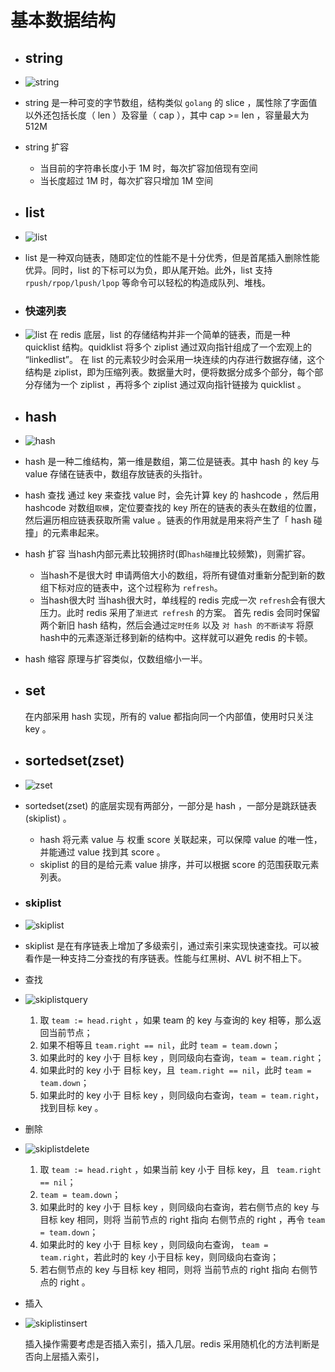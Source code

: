 # 基本数据结构

- ## string

- ![string](./img/string.bmp)

-  string 是一种可变的字节数组，结构类似 `golang` 的 slice ，属性除了字面值以外还包括长度（ len ）及容量（ cap ），其中 cap >= len ，容量最大为 512M 

- string 扩容

	- 当目前的字符串长度小于 1M 时，每次扩容加倍现有空间
	- 当长度超过 1M 时，每次扩容只增加 1M 空间

- ## list

- ![list](./img/list.bmp)

-  list 是一种双向链表，随即定位的性能不是十分优秀，但是首尾插入删除性能优异。同时，list 的下标可以为负，即从尾开始。此外，list 支持 `rpush/rpop/lpush/lpop` 等命令可以轻松的构造成队列、堆栈。

- ### 快速列表
- ![list](./img/quicklist.bmp)
	在 redis 底层，list 的存储结构并非一个简单的链表，而是一种 quicklist 结构。quidklist 将多个   ziplist 通过双向指针组成了一个宏观上的 “linkedlist”。
	在 list 的元素较少时会采用一块连续的内存进行数据存储，这个结构是 ziplist，即为压缩列表。数据量大时，便将数据分成多个部分，每个部分存储为一个 ziplist ，再将多个 ziplist 通过双向指针链接为 quicklist 。
	
- ## hash

- ![hash](./img/hash.bmp)

-  hash 是一种二维结构，第一维是数组，第二位是链表。其中 hash 的 key 与 value 存储在链表中，数组存放链表的头指针。

- hash 查找
	通过 key 来查找 value 时，会先计算 key 的 hashcode ，然后用 hashcode 对数组`取模`，定位要查找的 key 所在的链表的表头在数组的位置，然后遍历相应链表获取所需 value 。链表的作用就是用来将产生了「 hash 碰撞」的元素串起来。
	
- hash 扩容
	当hash内部元素比较拥挤时(即`hash碰撞`比较频繁)，则需扩容。
	
	- 当hash不是很大时
		申请两倍大小的数组，将所有键值对重新分配到新的数组下标对应的链表中，这个过程称为 `refresh`。
	- 当hash很大时
		当hash很大时，单线程的 redis 完成一次 `refresh`会有很大压力。此时 redis 采用了`渐进式 refresh` 的方案。
		首先 redis 会同时保留两个新旧 hash 结构，然后会通过`定时任务` 以及 `对 hash 的不断读写` 将原hash中的元素逐渐迁移到新的结构中。这样就可以避免 redis 的卡顿。

- hash 缩容
	原理与扩容类似，仅数组缩小一半。

- ## set
	在内部采用 hash 实现，所有的 value 都指向同一个内部值，使用时只关注 key 。

- ## sortedset(zset)

- ![zset](./img/zset.bmp)

-	sortedset(zset) 的底层实现有两部分，一部分是 hash ，一部分是跳跃链表 (skiplist) 。
	- hash 将元素 value 与 权重 score 关联起来，可以保障 value 的唯一性，并能通过 value 找到其 score 。
	- skiplist 的目的是给元素 value 排序，并可以根据 score 的范围获取元素列表。

- ### skiplist

- ![skiplist](./img/skiplist.bmp)

- skiplist 是在有序链表上增加了多级索引，通过索引来实现快速查找。可以被看作是一种支持二分查找的有序链表。性能与红黑树、AVL 树不相上下。

- 查找

- ![skiplistquery](./img/skiplist_query.bmp)
	
	1. 取 `team := head.right` ，如果 team 的 key 与查询的 key 相等，那么返回当前节点；
	2. 如果不相等且 `team.right == nil`，此时 `team = team.down`；
	3. 如果此时的 key 小于 目标 key ，则同级向右查询，`team = team.right`；
	4. 如果此时的 key 小于 目标 key，且` team.right == nil`，此时 `team = team.down`；
	5. 如果此时的 key 小于 目标 key ，则同级向右查询，`team = team.right`，找到目标 key 。

- 删除

- ![skiplistdelete](./img/skiplist_delete.bmp)

	1. 取 `team := head.right` ，如果当前 key 小于 目标 key，且 ` team.right == nil`；
	2. `team = team.down`；
	3. 如果此时的 key 小于 目标 key ，则同级向右查询，若右侧节点的 key 与目标 key 相同，则将 当前节点的 right 指向 右侧节点的 right ，再令 `team = team.down`；
	4. 如果此时的 key 小于 目标 key ，则同级向右查询， `team = team.right`，若此时的 key 小于目标 key，则同级向右查询；
	5. 若右侧节点的 key 与目标 key 相同，则将 当前节点的 right 指向 右侧节点的 right 。

- 插入

- ![skiplistinsert](./img/skiplist_insert.bmp)

	插入操作需要考虑是否插入索引，插入几层。redis 采用随机化的方法判断是否向上层插入索引，